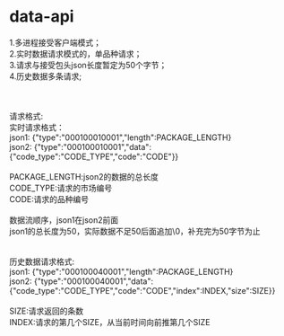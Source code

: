 # data-api<br/>
1.多进程接受客户端模式；<br/>
2.实时数据请求模式的，单品种请求；<br/>
3.请求与接受包头json长度暂定为50个字节；<br/>
4.历史数据多条请求;<br/>
<br/>
<br/>
<br/>
请求格式:<br/>
	实时请求格式：<br/>
json1:	{"type":"000100010001","length":PACKAGE_LENGTH}<br/>
json2:	{"type":"000100010001","data":{"code_type":"CODE_TYPE","code":"CODE"}}<br/>
	<br/>
	PACKAGE_LENGTH:json2的数据的总长度<br/>
	CODE_TYPE:请求的市场编号<br/>
	CODE:请求的品种编号<br/>
	<br/>
	数据流顺序，json1在json2前面<br/>
	json1的总长度为50，实际数据不足50后面追加\0，补充完为50字节为止<br/>
<br/>
<br/>
	历史数据请求格式:<br/>
json1:  {"type":"000100040001","length":PACKAGE_LENGTH}<br/>
json2:  {"type":"000100040001","data":{"code_type":"CODE_TYPE","code":"CODE","index":INDEX,"size":SIZE}}<br/>
	<br/>
	SIZE:请求返回的条数<br/>
	INDEX:请求的第几个SIZE，从当前时间向前推第几个SIZE<br/>
	<br/>
<br/>
